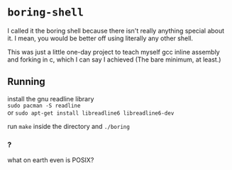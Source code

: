 # `boring-shell`

I called it the boring shell because there isn't really anything special about it. I mean, you would be better off using literally any other shell.  

This was just a little one-day project to teach myself gcc inline assembly and forking in c, which I can say I achieved (The bare minimum, at least.)

## Running
install the gnu readline library  
```sudo pacman -S readline```  
or
```sudo apt-get install libreadline6 libreadline6-dev```  

run `make` inside the directory and `./boring`  

### ?
what on earth even is POSIX?

